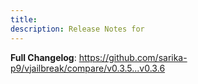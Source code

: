 ```yaml
---
title:  
description: Release Notes for 
---
```


**Full Changelog**: https://github.com/sarika-p9/vjailbreak/compare/v0.3.5...v0.3.6
